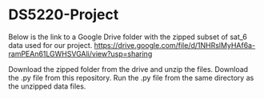 # DS5220-Project

Below is the link to a Google Drive folder with the zipped subset of sat_6 data used for our project.
https://drive.google.com/file/d/1NHRslMyHAf6a-ramPEAn61LGWHSVGAli/view?usp=sharing

Download the zipped folder from the drive and unzip the files. Download the .py file from this repository. Run the .py file from the same directory as the unzipped data files.
